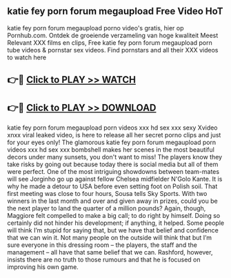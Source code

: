 ## katie fey porn forum megaupload Free Video HoT 

katie fey porn forum megaupload porno video's gratis, hier op Pornhub.com. Ontdek de groeiende verzameling van hoge kwaliteit Meest Relevant XXX films en clips,
Free katie fey porn forum megaupload porn tube videos & pornstar sex videos. Find pornstars and all their XXX videos to watch here


## 👉🔴 [Click to PLAY >> WATCH](http://us.freeplayer.one?title=katie_fey_porn_forum_megaupload&ref=16D)

## 👉🔴 [Click to PLAY >> DOWNLOAD](http://us.freeplayer.one?title=katie_fey_porn_forum_megaupload&ref=16D)


katie fey porn forum megaupload porn videos xxx hd sex xxx sexy Xvideo xnxx viral leaked video, is here to release all her secret porno clips and just for your eyes only! The glamorous katie fey porn forum megaupload porn videos xxx hd sex xxx bombshell makes her scenes in the most beautiful decors under many sunsets, you don't want to miss! The players know they take risks by going out because today there is social media but all of them were perfect. One of the most intriguing showdowns between team-mates will see Jorginho go up against fellow Chelsea midfielder N'Golo Kante. It is why he made a detour to USA before even setting foot on Polish soil. That first meeting was close to four hours, Sousa tells Sky Sports. With two winners in the last month and over and given away in prizes, could you be the next player to land the quarter of a million pounds? Again, though, Maggiore felt compelled to make a big call; to do right by himself. Doing so certainly did not hinder his development; if anything, it helped. Some people will think I’m stupid for saying that, but we have that belief and confidence that we can win it. Not many people on the outside will think that but I’m sure everyone in this dressing room – the players, the staff and the management – all have that same belief that we can. Rashford, however, insists there are no truth to those rumours and that he is focused on improving his own game.